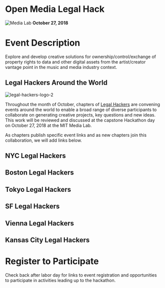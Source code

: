 # Open Media Legal Hack
![Media Lab](https://user-images.githubusercontent.com/2357755/44622493-65657780-a887-11e8-82fa-14e605fd49f3.png)
**October 27, 2018**


# Event Description

Explore and develop creative solutions for ownership/control/exchange of property rights to data and other digital assets from the artist/creator vantage point in the music and media industry context.

## Legal Hackers Around the World

![legal-hackers-logo-2](https://user-images.githubusercontent.com/2357755/44622490-626a8700-a887-11e8-8e37-7a426d0eab7e.png)

Throughout the month of October, chapters of [Legal Hackers](http://legalhackers.org) are convening events around the world to enable a broad range of diverse participants to collaborate on generating creative projects, key questions and new ideas.  This work will be reviewed and discussed at the capstone Hackathon day on October 27, 2018 at the MIT Media Lab.  

As chapters publish specific event links and as new chapters join this collaboration, we will add links below.  

## NYC Legal Hackers

## Boston Legal Hackers

## Tokyo Legal Hackers

## SF Legal Hackers

## Vienna Legal Hackers

## Kansas City Legal Hackers


# Register to Participate

Check back after labor day for links to event registration and opportunities to participate in activities leading up to the hackathon. 
